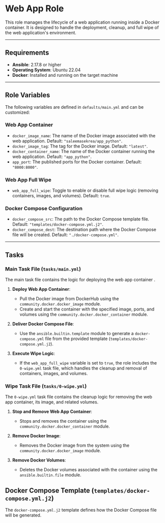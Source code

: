 # Web App Role

This role manages the lifecycle of a web application running inside a Docker container. It is designed to handle the deployment, cleanup, and full wipe of the web application's environment.

---

## Requirements

- **Ansible**: 2.17.8 or higher
- **Operating System**: Ubuntu 22.04
- **Docker**: Installed and running on the target machine

---

## Role Variables

The following variables are defined in `defaults/main.yml` and can be customized:

### Web App Container

- `docker_image_name`: The name of the Docker image associated with the web application. Default: `"saleemasekrea/app_python"`.
- `docker_image_tag`: The tag for the Docker image. Default: `"latest"`.
- `docker_container_name`: The name of the Docker container running the web application. Default: `"app_python"`.
- `app_port`: The published ports for the Docker container. Default: `"8000:8000"`.

### Web App Full Wipe

- `web_app_full_wipe`: Toggle to enable or disable full wipe logic (removing containers, images, and volumes). Default: `true`.

### Docker Compose Configuration

- `docker_compose_src`: The path to the Docker Compose template file. Default: `"templates/docker-compose.yml.j2"`.
- `docker_compose_dest`: The destination path where the Docker Compose file will be created. Default: `"./docker-compose.yml"`.

---

## Tasks

### Main Task File (`tasks/main.yml`)

The main task file contains the logic for deploying  the web app container .

1. **Deploy Web App Container**:
   - Pull the Docker image from DockerHub using the `community.docker.docker_image` module.
   - Create and start the container with the specified image, ports, and volumes using the `community.docker.docker_container` module.

2. **Deliver Docker Compose File**:
   - Use the `ansible.builtin.template` module to generate a `docker-compose.yml` file from the provided template (`templates/docker-compose.yml.j2`).

3. **Execute Wipe Logic**:
   - If the `web_app_full_wipe` variable is set to `true`, the role includes the `0-wipe.yml` task file, which handles the cleanup and removal of containers, images, and volumes.

### Wipe Task File (`tasks/0-wipe.yml`)

The `0-wipe.yml` task file contains the cleanup logic for removing the web app container, its image, and related volumes.

1. **Stop and Remove Web App Container**:
   - Stops and removes the container using the `community.docker.docker_container` module.

2. **Remove Docker Image**:
   - Removes the Docker image from the system using the `community.docker.docker_image` module.

3. **Remove Docker Volumes**:
   - Deletes the Docker volumes associated with the container using the `ansible.builtin.file` module.

## Docker Compose Template (`templates/docker-compose.yml.j2`)

The `docker-compose.yml.j2` template defines how the Docker Compose file will be generated.